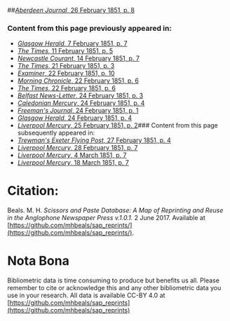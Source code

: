 ##[*Aberdeen Journal*, 26 February 1851, p. 8](https://mhbeals.github.io/sap_html/Aberdeen-Journal/Aberdeen-Journal-26-February-1851-p-8)

### Content from this page previously appeared in:
+ [*Glasgow Herald*, 7 February 1851, p. 7](https://mhbeals.github.io/sap_html/Glasgow-Herald/Glasgow-Herald-7-February-1851-p-7)
+ [*The Times*, 11 February 1851, p. 5](https://mhbeals.github.io/sap_html/The-Times/The-Times-11-February-1851-p-5)
+ [*Newcastle Courant*, 14 February 1851, p. 7](https://mhbeals.github.io/sap_html/Newcastle-Courant/Newcastle-Courant-14-February-1851-p-7)
+ [*The Times*, 21 February 1851, p. 3](https://mhbeals.github.io/sap_html/The-Times/The-Times-21-February-1851-p-3)
+ [*Examiner*, 22 February 1851, p. 10](https://mhbeals.github.io/sap_html/Examiner/Examiner-22-February-1851-p-10)
+ [*Morning Chronicle*, 22 February 1851, p. 6](https://mhbeals.github.io/sap_html/Morning-Chronicle/Morning-Chronicle-22-February-1851-p-6)
+ [*The Times*, 22 February 1851, p. 6](https://mhbeals.github.io/sap_html/The-Times/The-Times-22-February-1851-p-6)
+ [*Belfast News-Letter*, 24 February 1851, p. 3](https://mhbeals.github.io/sap_html/Belfast-News-Letter/Belfast-News-Letter-24-February-1851-p-3)
+ [*Caledonian Mercury*, 24 February 1851, p. 4](https://mhbeals.github.io/sap_html/Caledonian-Mercury/Caledonian-Mercury-24-February-1851-p-4)
+ [*Freeman's Journal*, 24 February 1851, p. 1](https://mhbeals.github.io/sap_html/Freeman's-Journal/Freeman's-Journal-24-February-1851-p-1)
+ [*Glasgow Herald*, 24 February 1851, p. 4](https://mhbeals.github.io/sap_html/Glasgow-Herald/Glasgow-Herald-24-February-1851-p-4)
+ [*Liverpool Mercury*, 25 February 1851, p. 2](https://mhbeals.github.io/sap_html/Liverpool-Mercury/Liverpool-Mercury-25-February-1851-p-2)### Content from this page subsequently appeared in:
+ [*Trewman's Exeter Flying Post*, 27 February 1851, p. 4](https://mhbeals.github.io/sap_html/Trewman's-Exeter-Flying-Post/Trewman's-Exeter-Flying-Post-27-February-1851-p-4)
+ [*Liverpool Mercury*, 28 February 1851, p. 7](https://mhbeals.github.io/sap_html/Liverpool-Mercury/Liverpool-Mercury-28-February-1851-p-7)
+ [*Liverpool Mercury*, 4 March 1851, p. 7](https://mhbeals.github.io/sap_html/Liverpool-Mercury/Liverpool-Mercury-4-March-1851-p-7)
+ [*Liverpool Mercury*, 18 March 1851, p. 7](https://mhbeals.github.io/sap_html/Liverpool-Mercury/Liverpool-Mercury-18-March-1851-p-7)
                    
# Citation: 

Beals. M. H. *Scissors and Paste Database: A Map of Reprinting and Reuse in the Anglophone Newspaper Press v.1.0.1.* 2 June 2017. Available at [https://github.com/mhbeals/sap_reprints/](https://github.com/mhbeals/sap_reprints/). 
                    
# Nota Bona

Bibliometric data is time consuming to produce but benefits us all. Please remember to cite or acknowledge this and any other bibliometric data you use in your research. All data is available CC-BY 4.0 at [https://github.com/mhbeals/sap_reprints](https://github.com/mhbeals/sap_reprints)